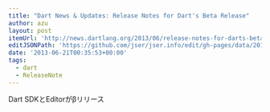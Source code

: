 ```yaml
---
title: "Dart News & Updates: Release Notes for Dart's Beta Release"
author: azu
layout: post
itemUrl: 'http://news.dartlang.org/2013/06/release-notes-for-darts-beta-release.html'
editJSONPath: 'https://github.com/jser/jser.info/edit/gh-pages/data/2013/06/index.json'
date: '2013-06-21T00:35:53+00:00'
tags:
  - dart
  - ReleaseNote
---
```

Dart SDKとEditorがβリリース
